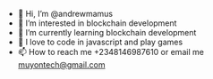 - 👋 Hi, I’m @andrewmamus
- 👀 I’m interested in blockchain development
- 🌱 I’m currently learning blockchain development
- 💞️ I love to code in javascript and play games
- 📫 How to reach me +2348146987610 or email me muyontech@gmail.com

<!---
andrewmamus/andrewmamus is a ✨ special ✨ repository because its `README.md` (this file) appears on your GitHub profile.
You can click the Preview link to take a look at your changes.
--->
